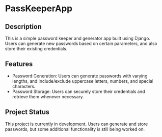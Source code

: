 # PassKeeperApp

## Description
This is a simple password keeper and generator app built using Django. Users can generate new passwords based on certain parameters, and also store their existing credentials.

## Features
- Password Generation: Users can generate passwords with varying lengths, and include/exclude uppercase letters, numbers, and special characters.
- Password Storage: Users can securely store their credentials and retrieve them whenever necessary.

## Project Status
This project is currently in development. Users can generate and store passwords, but some additional functionality is still being worked on.
